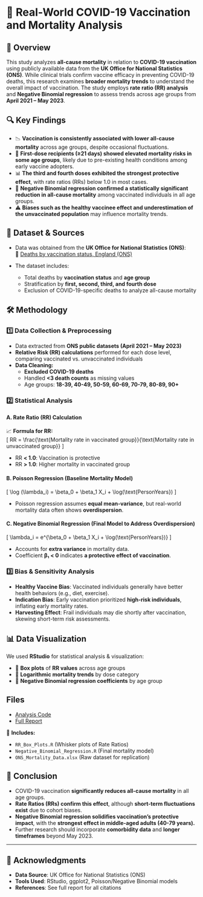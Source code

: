 # 🏥 Real-World COVID-19 Vaccination and Mortality Analysis  

## 📌 Overview  
This study analyzes **all-cause mortality** in relation to **COVID-19 vaccination** using publicly available data from the **UK Office for National Statistics (ONS)**. While clinical trials confirm vaccine efficacy in preventing COVID-19 deaths, this research examines **broader mortality trends** to understand the overall impact of vaccination. The study employs **rate ratio (RR) analysis** and **Negative Binomial regression** to assess trends across age groups from **April 2021 – May 2023**.

## 🔍 Key Findings  
- 📉 **Vaccination is consistently associated with lower all-cause mortality** across age groups, despite occasional fluctuations.  
- 🧪 **First-dose recipients (≥21 days) showed elevated mortality risks in some age groups**, likely due to pre-existing health conditions among early vaccine adopters.  
- 📊 **The third and fourth doses exhibited the strongest protective effect**, with rate ratios (RRs) below 1.0 in most cases.  
- 🔎 **Negative Binomial regression confirmed a statistically significant reduction in all-cause mortality** among vaccinated individuals in all age groups.  
- ⚠️ **Biases such as the healthy vaccinee effect and underestimation of the unvaccinated population** may influence mortality trends.  

## 📁 Dataset & Sources  
- Data was obtained from the **UK Office for National Statistics (ONS)**:  
  📂 [Deaths by vaccination status, England (ONS)](https://www.ons.gov.uk/peoplepopulationandcommunity/birthsdeathsandmarriages/deaths/datasets/deathsbyvaccinationstatusengland)  

- The dataset includes:  
  - Total deaths by **vaccination status** and **age group**  
  - Stratification by **first, second, third, and fourth dose**  
  - Exclusion of COVID-19-specific deaths to analyze all-cause mortality  

## 🛠 Methodology  
### **1️⃣ Data Collection & Preprocessing**  
- Data extracted from **ONS public datasets (April 2021 – May 2023)**  
- **Relative Risk (RR) calculations** performed for each dose level, comparing vaccinated vs. unvaccinated individuals  
- **Data Cleaning:**  
  - **Excluded COVID-19 deaths**  
  - Handled **<3 death counts** as missing values  
  - Age groups: **18-39, 40-49, 50-59, 60-69, 70-79, 80-89, 90+**  

### **2️⃣ Statistical Analysis**  
#### **A. Rate Ratio (RR) Calculation**  
📈 **Formula for RR:**  
\[
RR = \frac{\text{Mortality rate in vaccinated group}}{\text{Mortality rate in unvaccinated group}}
\]
- RR **< 1.0**: Vaccination is protective  
- RR **> 1.0**: Higher mortality in vaccinated group  

#### **B. Poisson Regression (Baseline Mortality Model)**  
\[
\log (\lambda_i) = \beta_0 + \beta_1 X_i + \log(\text{PersonYears})
\]
- Poisson regression assumes **equal mean-variance**, but real-world mortality data often shows **overdispersion**.  

#### **C. Negative Binomial Regression (Final Model to Address Overdispersion)**  
\[
\lambda_i = e^{\beta_0 + \beta_1 X_i + \log(\text{PersonYears})}
\]
- Accounts for **extra variance** in mortality data.  
- Coefficient **β₁ < 0** indicates **a protective effect of vaccination**.  

### **3️⃣ Bias & Sensitivity Analysis**  
- **Healthy Vaccine Bias**: Vaccinated individuals generally have better health behaviors (e.g., diet, exercise).  
- **Indication Bias**: Early vaccination prioritized **high-risk individuals**, inflating early mortality rates.  
- **Harvesting Effect**: Frail individuals may die shortly after vaccination, skewing short-term risk assessments.  

## 📊 Data Visualization  
We used **RStudio** for statistical analysis & visualization:  
- 📌 **Box plots** of **RR values** across age groups  
- 📌 **Logarithmic mortality trends** by dose category  
- 📌 **Negative Binomial regression coefficients** by age group  

## Files  
- [Analysis Code](https://raw.githubusercontent.com/JackyChong611/PortfolioProjects/33640ee4743fa6458854f7157aeb6ffce44e914c/Real-World_COVID19_Analysis/Data%20Analytics%20Project%20Supplementary%20Materials-20250208T165233Z-001.zip)
- [Full Report](https://raw.githubusercontent.com/JackyChong611/PortfolioProjects/ad76d60f48002fa9f48b328cd188dbbbf7442ace/Real-World_COVID19_Analysis/All-cause%20Mortality%20in%20Relation%20to%20COVID-19%20Vaccination-%20Analysis%20of%20the%20UK%20ONS%20Public%20Data.docx)
  
📜 **Includes:**  
- `RR_Box_Plots.R` (Whisker plots of Rate Ratios)  
- `Negative_Binomial_Regression.R` (Final mortality model)  
- `ONS_Mortality_Data.xlsx` (Raw dataset for replication)  

## 🔬 Conclusion  
- COVID-19 vaccination **significantly reduces all-cause mortality** in all age groups.  
- **Rate Ratios (RRs) confirm this effect**, although **short-term fluctuations exist** due to cohort biases.  
- **Negative Binomial regression solidifies vaccination’s protective impact**, with the **strongest effect in middle-aged adults (40-79 years).**  
- Further research should incorporate **comorbidity data** and **longer timeframes** beyond May 2023.  

---

## 🤝 Acknowledgments  
- **Data Source**: UK Office for National Statistics (ONS)  
- **Tools Used**: RStudio, ggplot2, Poisson/Negative Binomial models  
- **References**: See full report for all citations  

